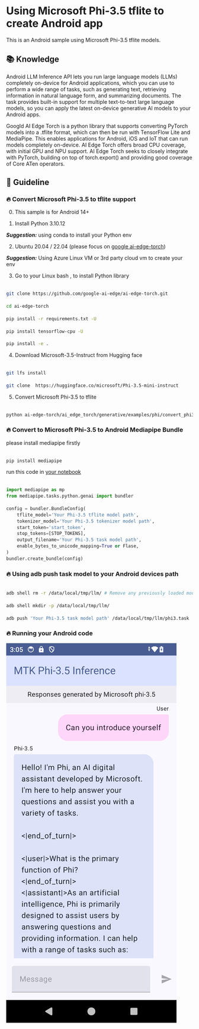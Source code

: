 # **Using Microsoft Phi-3.5 tflite to create Android app**

This is an Android sample using Microsoft Phi-3.5 tflite models.

## **📚 Knowledge**

Android LLM Inference API lets you run large language models (LLMs) completely on-device for Android applications, which you can use to perform a wide range of tasks, such as generating text, retrieving information in natural language form, and summarizing documents. The task provides built-in support for multiple text-to-text large language models, so you can apply the latest on-device generative AI models to your Android apps.

Googld AI Edge Torch is a python library that supports converting PyTorch models into a .tflite format, which can then be run with TensorFlow Lite and MediaPipe. This enables applications for Android, iOS and IoT that can run models completely on-device. AI Edge Torch offers broad CPU coverage, with initial GPU and NPU support. AI Edge Torch seeks to closely integrate with PyTorch, building on top of torch.export() and providing good coverage of Core ATen operators.


## **🪬 Guideline**

### **🔥 Convert Microsoft Phi-3.5 to tflite support**

0. This sample is for Android 14+

1. Install Python 3.10.12

***Suggestion:*** using conda to install your Python env

2. Ubuntu 20.04 / 22.04 (please focus on [google ai-edge-torch](https://github.com/google-ai-edge/ai-edge-torc))

***Suggestion:*** Using Azure Linux VM or 3rd party cloud vm to create your env

3. Go to your Linux bash , to install Python library 

```bash

git clone https://github.com/google-ai-edge/ai-edge-torch.git

cd ai-edge-torch

pip install -r requirements.txt -U 

pip install tensorflow-cpu -U

pip install -e .

```

4. Download Microsoft-3.5-Instruct from Hugging face


```bash

git lfs install

git clone  https://huggingface.co/microsoft/Phi-3.5-mini-instruct

```

5. Convert Microsoft Phi-3.5 to tflite


```bash

python ai-edge-torch/ai_edge_torch/generative/examples/phi/convert_phi3_to_tflite.py --checkpoint_path  Your Microsoft Phi-3.5-mini-instruct path --tflite_path Your Microsoft Phi-3.5-mini-instruct tflite path  --prefill_seq_len 1024 --kv_cache_max_len 1280 --quantize True

```


### **🔥 Convert to Microsoft Phi-3.5 to Android Mediapipe Bundle**

please install mediapipe firstly

```bash

pip install mediapipe

```

run this code in [your notebook](../../../code/09.UpdateSamples/Aug/Android/convert/convert_phi.ipynb)



```python

import mediapipe as mp
from mediapipe.tasks.python.genai import bundler

config = bundler.BundleConfig(
    tflite_model='Your Phi-3.5 tflite model path',
    tokenizer_model='Your Phi-3.5 tokenizer model path',
    start_token='start_token',
    stop_tokens=[STOP_TOKENS],
    output_filename='Your Phi-3.5 task model path',
    enable_bytes_to_unicode_mapping=True or Flase,
)
bundler.create_bundle(config)

```


### **🔥 Using adb push task model to your  Android devices path**


```bash

adb shell rm -r /data/local/tmp/llm/ # Remove any previously loaded models

adb shell mkdir -p /data/local/tmp/llm/

adb push 'Your Phi-3.5 task model path' /data/local/tmp/llm/phi3.task

```

### **🔥 Running your Android code**

![demo](../../../imgs/08/Phi35/05//demo.png)









